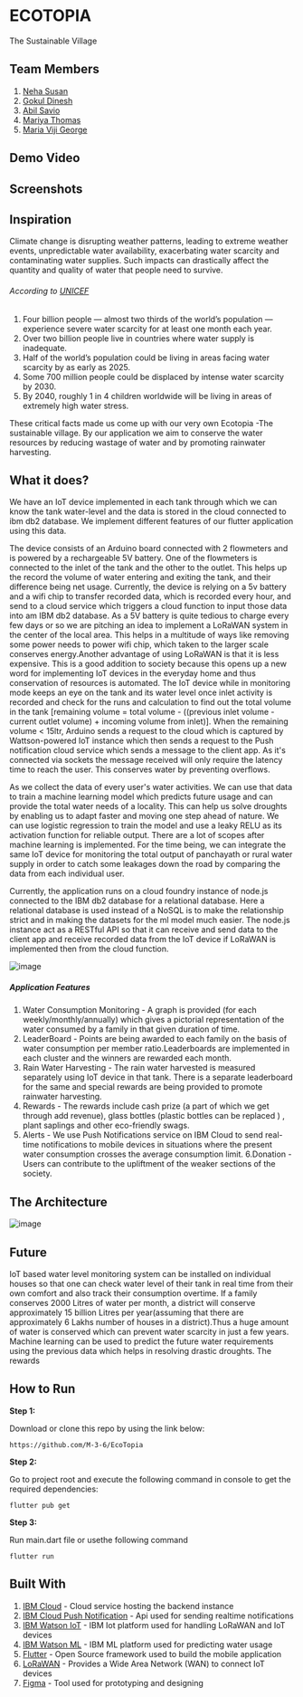 # ECOTOPIA

The Sustainable Village

## Team Members

1. [Neha Susan](https://github.com/neha771)
2. [Gokul Dinesh](https://github.com/CyberFlaw)
3. [Abil Savio](https://github.com/ByteCrak07)
4. [Mariya Thomas](https://github.com/martho1172001)
5. [Maria Viji George](https://github.com/M-3-6)

## Demo Video

## Screenshots

## Inspiration

Climate change is disrupting weather patterns, leading to extreme weather events, unpredictable water availability, exacerbating water scarcity and contaminating water supplies. Such impacts can drastically affect the quantity and quality of water that people need to survive.

###### According to [UNICEF](https://www.unicef.org/)

1. Four billion people — almost two thirds of the world’s population — experience severe water scarcity for at least one month each year.
2. Over two billion people live in countries where water supply is inadequate.
3. Half of the world’s population could be living in areas facing water scarcity by as early as 2025.
4. Some 700 million people could be displaced by intense water scarcity by 2030.
5. By 2040, roughly 1 in 4 children worldwide will be living in areas of extremely high water stress.

These critical facts made us come up with our very own Ecotopia -The sustainable village. By our application we aim to conserve the water resources by reducing wastage of water and by promoting rainwater harvesting.

## What it does?

We have an IoT device implemented in each tank through which we can know the tank water-level and the data is stored in the cloud connected to ibm db2 database. We implement different features of our flutter application using this data.

The device consists of an Arduino board connected with 2 flowmeters and is powered by a rechargeable 5V battery. One of the flowmeters is connected to the inlet of the tank and the other to the outlet. This helps up the record the volume of water entering and exiting the tank, and their difference being net usage. Currently, the device is relying on a 5v battery and a wifi chip to transfer recorded data, which is recorded every hour, and send to a cloud service which triggers a cloud function to input those data into am IBM db2 database. As a 5V battery is quite tedious to charge every few days or so we are pitching an idea to implement a LoRaWAN system in the center of the local area. This helps in a multitude of ways like removing some power needs to power wifi chip, which taken to the larger scale conserves energy.Another advantage of using LoRaWAN is that it is less expensive. This is a good addition to society because this opens up a new word for implementing IoT devices in the everyday home and thus conservation of resources is automated. The IoT device while in monitoring mode keeps an eye on the tank and its water level once inlet activity is recorded and check for the runs and calculation to find out the total volume in the tank [remaining volume = total volume - ((previous inlet volume - current outlet volume) + incoming volume from inlet)]. When the remaining volume < 15ltr, Arduino sends a request to the cloud which is captured by Wattson-powered IoT instance which then sends a request to the Push notification cloud service which sends a message to the client app. As it's connected via sockets the message received will only require the latency time to reach the user. This conserves water by preventing overflows.

As we collect the data of every user's water activities. We can use that data to train a machine learning model which predicts future usage and can provide the total water needs of a locality. This can help us solve droughts by enabling us to adapt faster and moving one step ahead of nature. We can use logistic regression to train the model and use a leaky RELU as its activation function for reliable output. There are a lot of scopes after machine learning is implemented. For the time being, we can integrate the same IoT device for monitoring the total output of panchayath or rural water supply in order to catch some leakages down the road by comparing the data from each individual user.

Currently, the application runs on a cloud foundry instance of node.js connected to the IBM db2 database for a relational database. Here a relational database is used instead of a NoSQL is to make the relationship strict and in making the datasets for the ml model much easier. The node.js instance act as a RESTful API so that it can receive and send data to the client app and receive recorded data from the IoT device if LoRaWAN is implemented then from the cloud function.

![image](https://user-images.githubusercontent.com/63166735/122546895-0cc18380-d04d-11eb-9216-7f1f89d16c23.png)

##### Application Features

1. Water Consumption Monitoring - A graph is provided (for each weekly/monthly/annually) which gives a pictorial representation of the water consumed by a family in that given duration of time.
2. LeaderBoard - Points are being awarded to each family on the basis of water consumption per member ratio.Leaderboards are implemented in each cluster and the winners are rewarded each month.
3. Rain Water Harvesting - The rain water harvested is measured separately using IoT device in that tank. There is a separate leaderboard for the same and special rewards are being provided to promote rainwater harvesting.
4. Rewards - The rewards include cash prize (a part of which we get through add revenue), glass bottles (plastic bottles can be replaced ) , plant saplings and other eco-friendly swags.
5. Alerts - We use Push Notifications service on IBM Cloud to send real-time notifications to mobile devices in situations where the present water consumption crosses the average consumption limit.
   6.Donation - Users can contribute to the upliftment of the weaker sections of the society.

## The Architecture

![image](https://user-images.githubusercontent.com/63166735/122559395-e4418580-d05c-11eb-8055-fb0dbdca0418.png)

## Future

IoT based water level monitoring system can be installed on individual houses so that one can check water level of their tank in real time from their own comfort and also track their consumption overtime.
If a family conserves 2000 Litres of water per month, a district will conserve approximately 15 billion Litres per year(assuming that there are approximately 6 Lakhs number of houses in a district).Thus a huge amount of water is conserved which can prevent water scarcity in just a few years.
Machine learning can be used to predict the future water requirements using the previous data which helps in resolving drastic droughts.
The rewards

## How to Run

**Step 1:**

Download or clone this repo by using the link below:

```
https://github.com/M-3-6/EcoTopia
```

**Step 2:**

Go to project root and execute the following command in console to get the required dependencies:

```
flutter pub get
```

**Step 3:**

Run main.dart file or usethe following command

```
flutter run
```

## Built With

1. [IBM Cloud](https://cloud.ibm.com) - Cloud service hosting the backend instance
2. [IBM Cloud Push Notification](https://cloud.ibm.com/catalog/services/push-notifications) - Api used for sending realtime notifications
3. [IBM Watson IoT](https://www.ibm.com/cloud/internet-of-things) - IBM Iot platform used for handling LoRaWAN and IoT devices
4. [IBM Watson ML](https://www.ibm.com/cloud/machine-learning) - IBM ML platform used for predicting water usage
5. [Flutter](https://flutter.dev/) - Open Source framework used to build the mobile application
6. [LoRaWAN](https://lora-alliance.org/about-lorawan/) - Provides a Wide Area Network (WAN) to connect IoT devices
7. [Figma](https://www.figma.com/) - Tool used for prototyping and designing
